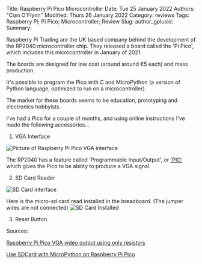 Title: Raspberry Pi Pico Microcontroller
Date: Tue 25 January 2022
Authors: "Cian O'Flynn"
Modified: Thurs 26 January 2022
Category: reviews 
Tags: Raspberry Pi; Pi Pico; Microcontroller; Review 
Slug:
author_gplusid:
Summary:

Raspberry Pi Trading are the UK based company behind the development of the RP2040 microcontroller chip. They released a board called the 'Pi Pico', which includes this microcontroller in January of 2021. 

The boards are designed for low cost (around around €5 each) and mass production. 

It's possible to program the Pico with C and MicroPython (a version of Python language, optimized to run on a microcontroller). 

The market for these boards seems to be education, prototyping and electronics hobbyists.


I've had a Pico for a couple of months, and using online instructions I've made the following accessories...

1. VGA Interface 

![Picture of Raspberry Pi Pico VGA interface](https://cianoflynn.github.io/images/pico/pico_vga.jpg)

The RP2040 has a feature called 'Programmable Input/Output', or ['PIO'](https://www.youtube.com/watch?v=ODlB05xMg04) which gives the Pico to be ability to produce a VGA signal. 

2. SD Card Reader

![SD Card interface](http://cianoflynn.github.io/images/pico/pico_sdcard.jpg)


Here is the micro-sd card read installed in the breadboard. (The jumper wires are not connected)
![SD Card Installed](https://cianoflynn.github.io/images/pico/pico_sd_installed.jpg)

3. Reset Button.

Sources:

[Raspberry Pi Pico VGA video output using only resistors](https://www.youtube.com/watch?v=RmPWcsvGSyk)

[Use SDCard with MicroPython on Raspberry Pi Pico](https://forums.raspberrypi.com/viewtopic.php?f=146&t=307275&p=1838407&hilit=SDcard#p1838663)


